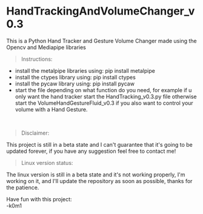# HandTrackingAndVolumeChanger_v0.3
 This is a Python Hand Tracker and Gesture Volume Changer made using the Opencv and Mediapipe libraries

> Instructions:
- install the metalpipe libraries using: pip install metalpipe
- install the ctypes library using: pip install ctypes
- install the pycaw library using: pip install pycaw
- start the file depending on what function do you need, for example if u only want the hand tracker start the HandTracking_v0.3.py file otherwise start the VolumeHandGestureFluid_v0.3 if you also want to control your volume with a Hand Gesture.
<br>

> Disclaimer:

This project is still in a beta state and I can't guarantee that it's going to be updated forever, if you have any suggestion feel free to contact me!

> Linux version status:

The linux version is still in a beta state and it's not working properly, I'm working on it, and I'll update the repository as soon as possible, thanks for the patience.


Have fun with this project: <br>
-k0m1
